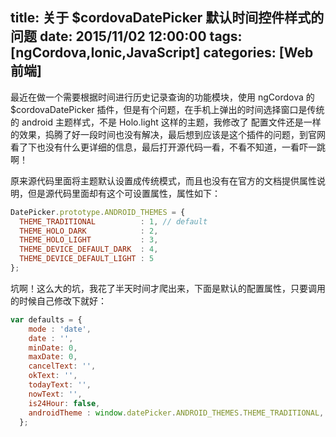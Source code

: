 title: 关于 $cordovaDatePicker 默认时间控件样式的问题
date: 2015/11/02 12:00:00
tags: [ngCordova,Ionic,JavaScript]
categories: [Web前端]
---
最近在做一个需要根据时间进行历史记录查询的功能模块，使用 ngCordova 的 $cordovaDatePicker 插件，但是有个问题，在手机上弹出的时间选择窗口是传统的 android 主题样式，不是 Holo.light 这样的主题，我修改了 配置文件还是一样的效果，捣腾了好一段时间也没有解决，最后想到应该是这个插件的问题，到官<!--more-->网看了下也没有什么更详细的信息，最后打开源代码一看，不看不知道，一看吓一跳啊！

原来源代码里面将主题默认设置成传统模式，而且也没有在官方的文档提供属性说明，但是源代码里面却有这个可设置属性，属性如下：
```javascript
DatePicker.prototype.ANDROID_THEMES = {
  THEME_TRADITIONAL          : 1, // default
  THEME_HOLO_DARK            : 2,
  THEME_HOLO_LIGHT           : 3,
  THEME_DEVICE_DEFAULT_DARK  : 4,
  THEME_DEVICE_DEFAULT_LIGHT : 5
};
```
坑啊！这么大的坑，我花了半天时间才爬出来，下面是默认的配置属性，只要调用的时候自己修改下就好：
```javascript
var defaults = {
    mode : 'date',
    date : '',
    minDate: 0,
    maxDate: 0,
    cancelText: '',
    okText: '',
    todayText: '',
    nowText: '',
    is24Hour: false,
    androidTheme : window.datePicker.ANDROID_THEMES.THEME_TRADITIONAL, // Default theme 使用的时候根据需要进行赋值 如 2
  };
```
  